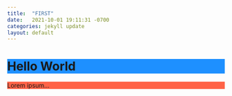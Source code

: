 ```yaml
---
title:  "FIRST"
date:   2021-10-01 19:11:31 -0700
categories: jekyll update
layout: default
---
```

<h1 style="background-color:DodgerBlue;">Hello World</h1>
<p style="background-color:Tomato;">Lorem ipsum...</p>
